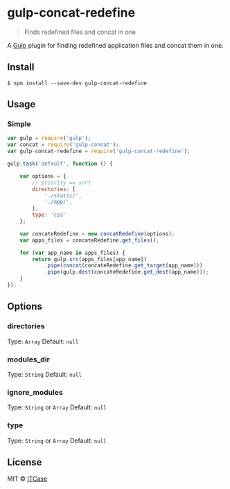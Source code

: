 # gulp-concat-redefine 

> Finds redefined files and concat in one

A [Gulp](http://gulpjs.com/) plugin for finding redefined application files and concat them in one.

## Install

```
$ npm install --save-dev gulp-concat-redefine
```


## Usage

### Simple

```js
var gulp = require('gulp');
var concat = require('gulp-concat');
var gulp-concat-redefine = require('gulp-concat-redefine');

gulp.task('default', function () {

    var options = {
        // priority == sort
        directories: [
            './static/',
            './app/',
        ],
        type: 'css'
    };

    var concateRedefine = new concatRedefine(options);
    var apps_files = concateRedefine.get_files();

    for (var app_name in apps_files) {
        return gulp.src(apps_files[app_name])
            .pipe(concat(concateRedefine.get_target(app_name)))
            .pipe(gulp.dest(concateRedefine.get_dest(app_name)));
    }
});
```

## Options

### directories

Type: `Array` Default: `null`

### modules_dir

Type: `String` Default: `null`

### ignore_modules

Type: `String` or `Array` Default: `null`

### type

Type: `String` or `Array` Default: `null`

## License

MIT © [ITCase](http://itcase.pro/)
